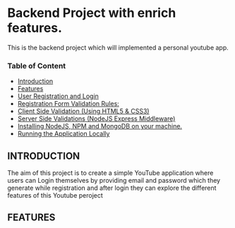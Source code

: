 # Backend Project with enrich features.

This is the backend project which will implemented a personal youtube app.

### Table of Content

- [Introduction](#introduction)
- [Features](#features)
- [User Registration and Login](#user-registration-and-login)
- [Registration Form Validation Rules:](#registration-form-validation-rules)
- [Client Side Validation (Using HTML5 & CSS3)](#client-side-validatin)
- [Server Side Validations (NodeJS Express Middleware)](#server-side-validations)
- [Installing NodeJS, NPM and MongoDB on your machine.](#installing-NodeJS-NPM-and-MongoDB)
- [Running the Application Locally](#running-the-application-locally)

## INTRODUCTION

The aim of this project is to create a simple YouTube application where users can Login themselves by providing email and password which they generate while registration and after login they can explore the different features of this Youtube peroject

## FEATURES
